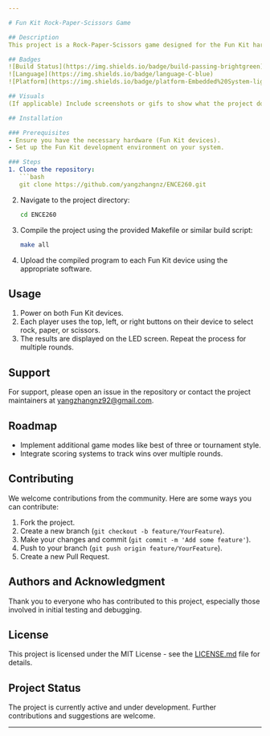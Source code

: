 ```yaml
---

# Fun Kit Rock-Paper-Scissors Game

## Description
This project is a Rock-Paper-Scissors game designed for the Fun Kit hardware platform. It allows two players to use physical buttons on their respective devices to select rock, paper, or scissors. Results are displayed on the LED screen, showing the winner and loser of each round.

## Badges
![Build Status](https://img.shields.io/badge/build-passing-brightgreen)
![Language](https://img.shields.io/badge/language-C-blue)
![Platform](https://img.shields.io/badge/platform-Embedded%20System-lightgrey)

## Visuals
(If applicable) Include screenshots or gifs to show what the project does or how it works. For a text-based project, consider using code blocks or diagrams to explain concepts.

## Installation

### Prerequisites
- Ensure you have the necessary hardware (Fun Kit devices).
- Set up the Fun Kit development environment on your system.

### Steps
1. Clone the repository:
   ```bash
   git clone https://github.com/yangzhangnz/ENCE260.git
   ```
2. Navigate to the project directory:
   ```bash
   cd ENCE260
   ```
3. Compile the project using the provided Makefile or similar build script:
   ```bash
   make all
   ```
4. Upload the compiled program to each Fun Kit device using the appropriate software.

## Usage
1. Power on both Fun Kit devices.
2. Each player uses the top, left, or right buttons on their device to select rock, paper, or scissors.
3. The results are displayed on the LED screen. Repeat the process for multiple rounds.

## Support
For support, please open an issue in the repository or contact the project maintainers at [yangzhangnz92@gmail.com](mailto:yangzhangnz92@gmail.com).

## Roadmap
- Implement additional game modes like best of three or tournament style.
- Integrate scoring systems to track wins over multiple rounds.

## Contributing
We welcome contributions from the community. Here are some ways you can contribute:
1. Fork the project.
2. Create a new branch (`git checkout -b feature/YourFeature`).
3. Make your changes and commit (`git commit -m 'Add some feature'`).
4. Push to your branch (`git push origin feature/YourFeature`).
5. Create a new Pull Request.

## Authors and Acknowledgment
Thank you to everyone who has contributed to this project, especially those involved in initial testing and debugging.

## License
This project is licensed under the MIT License - see the [LICENSE.md](LICENSE.md) file for details.

## Project Status
The project is currently active and under development. Further contributions and suggestions are welcome.

---
```

